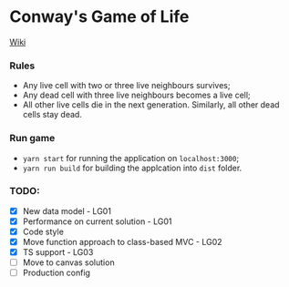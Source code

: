 # Conway's Game of Life
[Wiki](https://en.wikipedia.org/wiki/Conway%27s_Game_of_Life)

### Rules
 - Any live cell with two or three live neighbours survives;
 - Any dead cell with three live neighbours becomes a live cell;
 - All other live cells die in the next generation. Similarly, all other dead cells stay dead.
 
### Run game
 - `yarn start` for running the application on `localhost:3000`;
 - `yarn run build` for building the applcation into `dist` folder.

### TODO:
- [x] New data model - LG01
- [x] Performance on current solution - LG01
- [x] Code style
- [x] Move function approach to class-based MVC - LG02
- [x] TS support - LG03
- [ ] Move to canvas solution
- [ ] Production config
